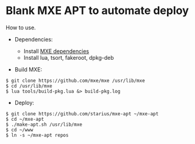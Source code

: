 # Blank MXE APT to automate deploy

How to use.

  * Dependencies:

    * Install [MXE dependencies](http://mxe.cc/#requirements-debian)
    * Install lua, tsort, fakeroot, dpkg-deb


  * Build MXE:

```
$ git clone https://github.com/mxe/mxe /usr/lib/mxe
$ cd /usr/lib/mxe
$ lua tools/build-pkg.lua &> build-pkg.log
```

  * Deploy:

```
$ git clone https://github.com/starius/mxe-apt ~/mxe-apt
$ cd ~/mxe-apt
$ ./make-apt.sh /usr/lib/mxe
$ cd ~/www
$ ln -s ~/mxe-apt repos
```
